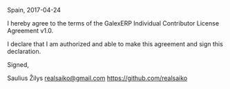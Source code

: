 Spain, 2017-04-24

I hereby agree to the terms of the GalexERP Individual Contributor License
Agreement v1.0.

I declare that I am authorized and able to make this agreement and sign this
declaration.

Signed,

Saulius Žilys realsaiko@gmail.com https://github.com/realsaiko
